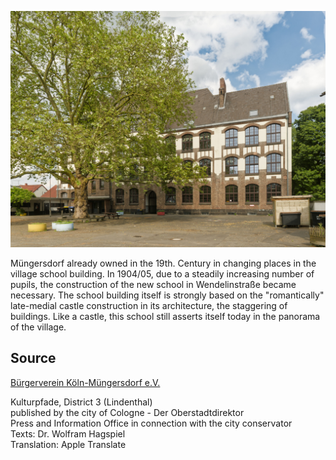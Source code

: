 ![Schule](./images/05315000-b03-t03/p3.15.jpg)

Müngersdorf already owned in the 19th. Century in changing places in the village school building. In 1904/05, due to a steadily increasing number of pupils, the construction of the new school in Wendelinstraße became necessary. The school building itself is strongly based on the "romantically" late-medial castle construction in its architecture, the staggering of buildings. Like a castle, this school still asserts itself today in the panorama of the village.

## Source

[Bürgerverein Köln-Müngersdorf e.V.](https://www.buergerverein-koeln-muengersdorf.de/)

Kulturpfade, District 3 (Lindenthal)  
published by the city of Cologne - Der Oberstadtdirektor  
Press and Information Office in connection with the city conservator  
Texts: Dr. Wolfram Hagspiel  
Translation: Apple Translate